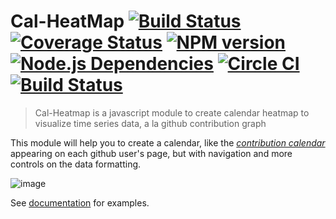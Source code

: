 # Cal-HeatMap [![Build Status](https://travis-ci.org/kamisama/cal-heatmap.png?branch=master)](https://travis-ci.org/kamisama/cal-heatmap) [![Coverage Status](https://coveralls.io/repos/kamisama/cal-heatmap/badge.png?branch=master)](https://coveralls.io/r/kamisama/cal-heatmap?branch=master) [![NPM version](https://badge.fury.io/js/cal-heatmap.png)](http://badge.fury.io/js/cal-heatmap) [![Node.js Dependencies](https://david-dm.org/kamisama/cal-heatmap.png)](https://david-dm.org/kamisama/cal-heatmap) [![Circle CI](https://circleci.com/gh/kamisama/cal-heatmap.svg?style=svg)](https://circleci.com/gh/kamisama/cal-heatmap) [![Build Status](https://semaphoreapp.com/api/v1/projects/48d6f309-67b3-4814-a9d3-5aeba6cbc660/230874/badge.png)](https://semaphoreapp.com/kamisama/cal-heatmap)

> Cal-Heatmap is a javascript module to create calendar heatmap to visualize time series data, a la github contribution graph

This module will help you to create a calendar, like the *[contribution calendar](https://github.com/blog/1360-introducing-contributions)* appearing on each github user's page, but with navigation and more controls on the data formatting.

![image](https://raw.github.com/kamisama/cal-heatmap/gh-pages/img/screenshot.png)

See [documentation](http://kamisama.github.com/cal-heatmap/) for examples.